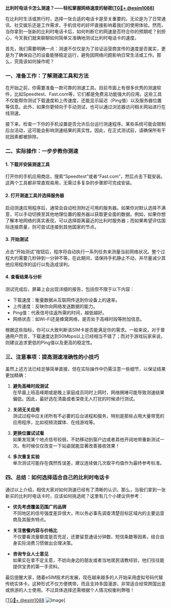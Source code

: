 **比利时电话卡怎么测速？——轻松掌握网络速度的秘密[[TG💪+ @esim1088](https://t.me/s/esim1088)]**

在比利时生活或旅行时，选择一张合适的电话卡是至关重要的。无论是为了日常通讯、社交娱乐还是工作需求，手机信号的好坏直接影响着我们的使用体验。然而，当你拿到一张新的比利时电话卡后，如何判断它的网速是否符合你的预期呢？别担心，今天我们就来聊聊如何简单又准确地测试比利时电话卡的速度。

首先，我们需要明确一点：测速不仅仅是为了验证运营商宣传的速度是否属实，更是为了确保自己的设备能够稳定运行，避免因网络问题影响日常生活或工作。那么，究竟该如何操作呢？

### **一、准备工作：了解测速工具和方法**

在开始之前，你需要准备一款可靠的测速工具。目前市面上有很多优秀的测速软件，比如Speedtest、Fast.com等，它们都是免费且功能强大的应用。这些工具不仅能帮你测试下载速度和上传速度，还能显示延迟（Ping值）以及服务器位置等信息。此外，如果你更倾向于手动测试，也可以通过浏览器访问相关网站进行在线测速。

接下来，检查一下你的手机设置是否允许后台运行测速程序。某些系统可能会限制后台活动，这可能会影响测速结果的真实性。因此，在正式测试前，请确保所有干扰因素都被排除。

### **二、实际操作：一步步教你测速**

#### **1. 下载并安装测速工具**
打开你的手机应用商店，搜索“Speedtest”或者“Fast.com”，然后点击下载安装。这两个工具都非常直观易用，无需过多复杂的步骤即可完成安装。

#### **2. 打开测速工具并选择服务器**
启动测速应用程序后，通常会自动检测附近可用的服务器。如果你对默认选择不满意，可以手动切换至其他地理位置的服务器以获取更全面的数据。例如，如果你想了解本地网络的真实表现，可以选择距离最近的比利时服务器；而如果希望评估国际连接质量，则可尝试连接到其他国家的节点。

#### **3. 开始测试**
点击“开始测试”按钮后，程序将自动执行一系列任务来测量当前网络状况。整个过程大约需要几秒钟到一分钟不等。在此期间，请保持手机静止不动，并尽量减少其他应用程序的运行以免造成误判。

#### **4. 查看结果与分析**
测试完成后，屏幕上会出现详细的报告，包括但不限于以下内容：
- 下载速度：衡量数据从互联网传送到你设备上的速率。
- 上传速度：反映你向网络发送数据的能力。
- Ping值：代表信号往返所需的时间，越低越好。
- 网络状态：如Wi-Fi还是蜂窝网络，是否处于高峰时段等附加信息。

根据这些指标，你可以大致判断该SIM卡是否能满足你的需求。一般来说，对于普通用户而言，下载速度达到50Mbps以上已经相当不错了；而对于游戏玩家来说，则建议追求更低的Ping值以及更高的稳定性。

### **三、注意事项：提高测速准确性的小技巧**

虽然上述方法已经足够简单直接，但在实际操作中仍需注意一些细节，以保证结果更加精确：

1. **避免高峰时段测试**  
   在早晨上班高峰期或是晚上家庭成员同时上网时，网络拥堵可能导致测速结果偏低。因此，最好选在清晨或者深夜无人打扰的时候进行测试。

2. **关闭无关应用**  
   测试过程中应关闭所有不必要的后台进程和服务，特别是那些占用大量带宽的应用程序，比如视频流媒体、在线游戏等。

3. **更换位置试试看**  
   如果发现某个地点信号较弱，不妨移动到窗户边或者其他开阔地带重新测试一次。有时候仅仅改变一下站姿就能显著改善接收效果！

4. **多次重复实验**  
   单次测试可能存在偶然性误差，建议连续做几次取平均值作为最终参考标准。

### **四、总结：如何选择适合自己的比利时电话卡**

通过以上介绍，相信大家对如何测速已经有了清晰的认识。那么，当我们拿到一张新买的比利时电话卡时，应该如何挑选呢？这里有几个小建议供参考：

- **优先考虑覆盖范围广的品牌**  
  不同地区的信号强度差异很大，所以务必事先调查清楚目标区域内的主要运营商及其服务特点。

- **关注套餐内容与价格比**  
  不仅要看流量额度是否充足，还要留意通话分钟数、短信条数等因素，结合自身实际消费习惯做出合理决策。

- **咨询专业人士意见**  
  如果实在拿不定主意，不妨向身边的朋友或者当地居民请教经验，他们往往能提供宝贵的第一手资料。

最后提醒大家，随着eSIM技术的发展，现在越来越多的人开始采用虚拟号码代替传统实体卡。这种形式不仅方便携带，而且支持多国漫游，非常适合经常跨国出差或旅游的人士使用。不过具体选择还需根据个人情况权衡利弊哦！

[[TG💪+ @esim1088](https://t.me/s/esim1088) ![Image](https://i.postimg.cc/4NQfJmqS/Snipaste-2025-05-13-00-14-12.png)]